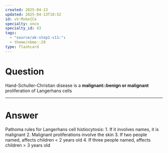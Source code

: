 ```yaml
---
created: 2025-04-13
updated: 2025-04-13T10:52
id: vV:Mxke{Ce
specialty: onco
specialty_id: 43
tags:
  - "source/ak-step1-v11:": 
  - theme/nbme::29
type: flashcard
---
```


# Question
Hand-Schuller-Christian disease is a **malignant::benign or malignant** proliferation of Langerhans cells

---

# Answer
Pathoma rules for Langerhans cell histiocytosis: 1. If it involves names, it is malignant 2. Malignant proliferations involve the skin 3. If two people named, affects children < 2 years old 4. If three people named, affects children > 3 years old